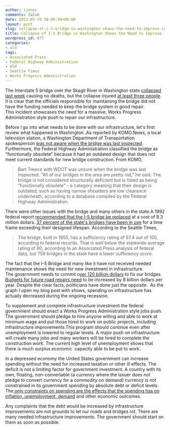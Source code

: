 ```yaml
---
author: tjones
comments: false
date: 2013-05-29 10:06:49+00:00
layout: post
slug: collapse-of-i-5-bridge-in-washington-shows-the-need-to-improve-infrastructure-4
title: Collapse of I-5 Bridge in Washington Shows the Need to Improve Infrastructure
wordpress_id: 977
categories:
- old
tags:
- Associated Press
- Federal Highway Administration
- Old
- Seattle Times
- Works Progress Administration
---
```


The Interstate 5 bridge over the Skagit River in Washington state [collapsed last week](http://www.dailykos.com/story/2013/05/23/1211354/-I-5-bridge-over-Skagit-River-collapses-cars-with-people-in-water) causing no deaths, but the collapse injured [at least three people](http://www.huffingtonpost.com/2013/05/24/washington-bridge-collapse_n_3331536.html). It is clear that the officials responsible for maintaining the bridge did not have the funding needed to keep the bridge system in good repair. This incident showcases the need for a massive, Works Progress Administration style push to repair our infrastructure.

Before I go into what needs to be done with our infrastructure, let's first review what happened in Washington .As reported by KOMO.News, a local television station, a Washington Department of Transportation spokesperson [was not aware when the bridge was last inspected](http://www.komonews.com/news/local/Cars-bodies-in-Skagit-River-after-I-5-Bridge-collapse--208760201.html). Furthermore, the Federal Highway Administration classified the bridge as "functionally obsolete" because it had an outdated design that does not meet current standards for new bridge construction. From KOMO,



<blockquote>Bart Treece with WDOT was unsure when the bridge was last inspected.  
"All of our bridges in the area are pretty old," he said.  
The bridge is not considered structurally deficient but is listed as being "functionally obsolete" - a category meaning that their design is outdated, such as having narrow shoulders are low clearance underneath, according to a database compiled by the Federal Highway Administration.</blockquote>



There were other issues with the bridge and many others in the state.A 1992 federal report [recommended that the I-5 bridge be replaced](http://uglybridges.com/1589303) at a cost of 8.3 million dollars. [37 percent of the state's bridges have been in use](http://web.archive.org/web/20131029033245/http://blogs.asce.org/govrel/2013/05/21/washington-state-report-card-released-today/) for a time frame exceeding their designed lifespan. According to the Seattle Times,



<blockquote>The bridge, built in 1955, has a sufficiency rating of 57.4 out of 100, according to federal records. That is well below the statewide average rating of 80, according to an Associated Press analysis of federal data, but 759 bridges in the state have a lower sufficiency score.</blockquote>



The fact that the I-5 Bridge and many like it have not received needed maintenance shows the need for new investment in infrastructure. The government needs to commit o[ver 120 billion dollars](http://www.infrastructurereportcard.org/a/#p/bridges/investment-and-funding) to fix our bridges. [Budgets for future road repairs need](http://www.infrastructurereportcard.org/a/#p/bridges/overview) to be increased by 8 billion dollars per year. Despite the clear facts, politicians have done just the opposite.  As the graph I open my blog post with shows, spending on infrastructure has actually decreased during the ongoing recession.

To supplement and complete infrastructure investment the federal government should enact a Works Progress Administration style jobs push. The government should pledge to hire anyone willing and able to work at minimum wage and put those hired to work on public projects, including infrastructure improvements.This program should continue even after unemployment is lowered to regular levels. A major push on infrastructure will create many jobs and many workers will be hired to complete the construction work. The current high level of unemployment shows that there is much surplus economic  capacity able to be put to work.

In a depressed economy the United States government can increase spending without the need for increased taxation or other ill effects. The deficit is not a limiting factor for government investment. A country with its own, floating, non-convertable (a currency where the issuer does not pledge to convert currency for a commodity on demand) currency is not constrained in its government spending by absolute debt or deficit levels. The[ only constraints on spending are the effects that the spending has on inflation, unemployment, demand](http://neweconomicperspectives.org/2012/01/mmp-blog-31-functional-finance-monetary.html) and other economic outcomes.

Any complaints that the debt would be increased by infrastructure improvements are not grounds to let our roads and bridges rot. There are many needed infrastructure improvements. The government should start on them as soon as possible.
